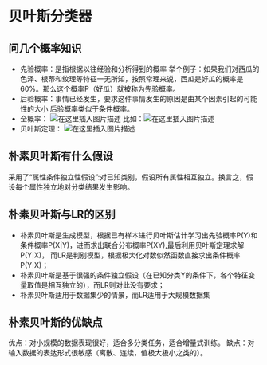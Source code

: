 # 贝叶斯分类器
## 问几个概率知识
- 先验概率：是指根据以往经验和分析得到的概率
举个例子：如果我们对西瓜的色泽、根蒂和纹理等特征一无所知，按照常理来说，西瓜是好瓜的概率是60%。那么这个概率P（好瓜）就被称为先验概率。
- 后验概率：事情已经发生，要求这件事情发生的原因是由某个因素引起的可能性的大小
后验概率类似于条件概率。
- 全概率：
![在这里插入图片描述](https://img-blog.csdnimg.cn/20200223174807515.png?x-oss-process=image/watermark,type_ZmFuZ3poZW5naGVpdGk,shadow_10,text_aHR0cHM6Ly9ibG9nLmNzZG4ubmV0L3FxXzM0MjE5OTU5,size_16,color_FFFFFF,t_70)
比如：![在这里插入图片描述](https://img-blog.csdnimg.cn/20200223174823844.png)
- 贝叶斯定理：
![在这里插入图片描述](https://img-blog.csdnimg.cn/20200223174937390.png)
## 朴素贝叶斯有什么假设
采用了“属性条件独立性假设”:对已知类别，假设所有属性相互独立。换言之，假设每个属性独立地对分类结果发生影响。
## 朴素贝叶斯与LR的区别
- 朴素贝叶斯是生成模型，根据已有样本进行贝叶斯估计学习出先验概率P(Y)和条件概率P(X|Y)，进而求出联合分布概率P(XY),最后利用贝叶斯定理求解P(Y|X)， 而LR是判别模型，根据极大化对数似然函数直接求出条件概率P(Y|X)；
- 朴素贝叶斯是基于很强的条件独立假设（在已知分类Y的条件下，各个特征变量取值是相互独立的），而LR则对此没有要求；
- 朴素贝叶斯适用于数据集少的情景，而LR适用于大规模数据集
## 朴素贝叶斯的优缺点
优点：对小规模的数据表现很好，适合多分类任务，适合增量式训练。
缺点：对输入数据的表达形式很敏感（离散、连续，值极大极小之类的）。